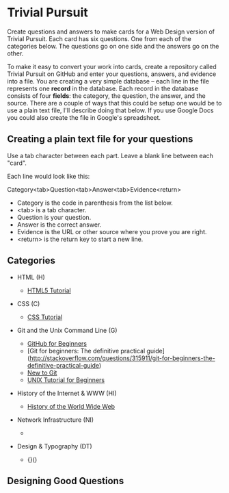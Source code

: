 # Trivial Pursuit

Create questions and answers to make cards for a Web Design version of Trivial Pursuit.
Each card has six questions. One from each of the categories below. The questions go on one side
and the answers go on the other.

To make it easy to convert your work into cards, create a repository called Trivial Pursuit on
GitHub and enter your questions, answers, and evidence into a file. You are creating a very simple database – each line in the file represents one **record** in the database. Each record in the database consists of four **fields**: the category, the question, the answer, and the source. There are a couple of ways that this could be setup one would be to use a plain text file, I'll describe doing that below. If you use Google Docs you could also create the file in Google's spreadsheet.

## Creating a plain text file for your questions

Use a tab character between each part. Leave a blank line between each "card".

Each line would look like this:

Category\<tab>Question\<tab>Answer\<tab>Evidence\<return>

* Category is the code in parenthesis from the list below.
* \<tab> is a tab character.
* Question is your question.
* Answer is the correct answer.
* Evidence is the URL or other source where you prove you are right.
* \<return> is the return key to start a new line.


## Categories

* HTML (H)
  * [HTML5 Tutorial](http://www.w3schools.com/html)

* CSS (C)
  * [CSS Tutorial](http://www.w3schools.com/css)  

* Git and the Unix Command Line (G)
  * [GitHub for Beginners](http://readwrite.com/2013/09/30/understanding-github-a-journey-for-beginners-part-1#awesm=~oBIJhP2BRrwzhz)
  * [Git for beginners: The definitive practical guide]
(http://stackoverflow.com/questions/315911/git-for-beginners-the-definitive-practical-guide)
  * [New to Git](https://github.com/blog/120-new-to-git)
  * [UNIX Tutorial for Beginners](http://www.ee.surrey.ac.uk/Teaching/Unix)

* History of the Internet & WWW (HI)
  * [History of the World Wide Web](http://en.wikipedia.org/wiki/History_of_the_World_Wide_Web)

* Network Infrastructure (NI)
  * []()

* Design & Typography (DT)
  * {}()

  
## Designing Good Questions

